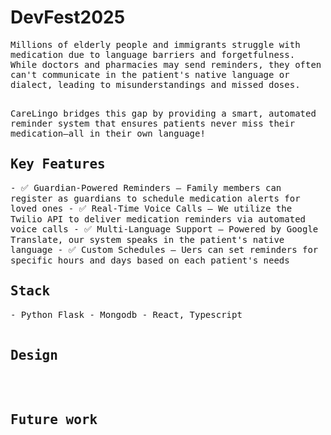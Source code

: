 # DevFest2025

<samp>
Millions of elderly people and immigrants struggle with medication due to language barriers and forgetfulness. While doctors and pharmacies may send reminders, they often can't communicate in the patient's native language or dialect, leading to misunderstandings and missed doses.

</br>
</br>

CareLingo bridges this gap by providing a smart, automated reminder system that ensures patients never miss their medication—all in their own language!


<h2>Key Features</h2>
  - ✅ Guardian-Powered Reminders – Family members can register as guardians to schedule medication alerts for loved ones
  - ✅ Real-Time Voice Calls – We utilize the Twilio API to deliver medication reminders via automated voice calls
  - ✅ Multi-Language Support – Powered by Google Translate, our system speaks in the patient's native language
  - ✅ Custom Schedules – Uers can set reminders for specific hours and days based on each patient's needs


<h2>Stack</h2>
  - Python Flask
  - Mongodb
  - React, Typescript

</br>
</br>

<h2>Design</h2>

</br>
</br>


<h2>Future work</h2>

</samp>


